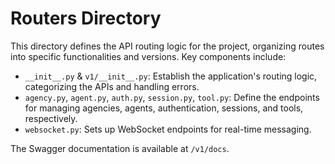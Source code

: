 # Routers Directory

This directory defines the API routing logic for the project, organizing routes into specific functionalities
and versions. Key components include:

- `__init__.py` & `v1/__init__.py`: Establish the application's routing logic, categorizing the APIs and handling errors.
- `agency.py`, `agent.py`, `auth.py`, `session.py`, `tool.py`: Define the endpoints for managing agencies, agents,
authentication, sessions, and tools, respectively.
- `websocket.py`: Sets up WebSocket endpoints for real-time messaging.

The Swagger documentation is available at `/v1/docs`.

